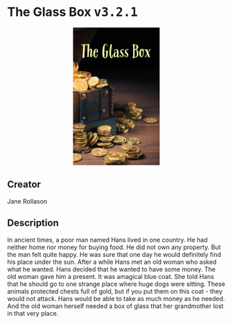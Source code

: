 
# The Glass Box <kbd>v3.2.1</kbd>

<center>
  <img src="./cover-1024.jpg"/>
</center>

## Creator
Jane Rollason

## Description
In ancient times, a poor man named Hans lived in one country. He had neither home nor money for buying food. He did not own any property. But the man felt quite happy. He was sure that one day he would definitely find his place under the sun. After a while Hans met an old woman who asked what he wanted. Hans decided that he wanted  to have some money. The old woman gave him a present. It was amagical blue coat. She told Hans that he should go to one strange place where huge dogs were sitting. These animals protected chests full of gold, but if you put them on this coat - they would not attack. Hans would be able to take as much money as he needed. And the old woman herself needed a box of glass that her grandmother lost in that very place.

